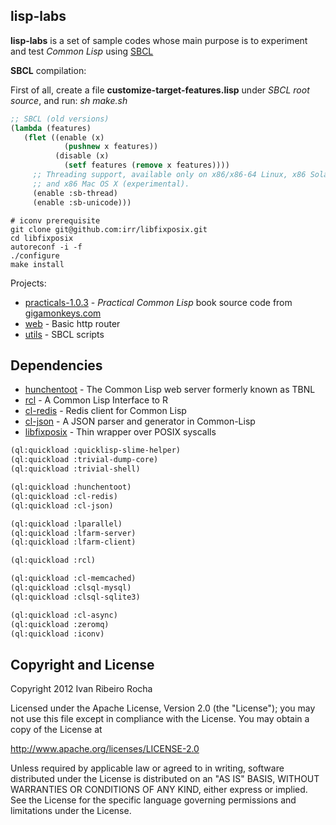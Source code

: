 lisp-labs
-----------

**lisp-labs**  is a set of sample codes whose main purpose is to experiment and test *Common Lisp* using [SBCL]

**SBCL** compilation:

First of all, create a file **customize-target-features.lisp** under *SBCL root source*, and run: *sh make.sh*

```lisp 
;; SBCL (old versions)
(lambda (features)
   (flet ((enable (x)
            (pushnew x features))
          (disable (x)
            (setf features (remove x features))))
     ;; Threading support, available only on x86/x86-64 Linux, x86 Solaris
     ;; and x86 Mac OS X (experimental).
     (enable :sb-thread)
     (enable :sb-unicode)))
```

```shell
# iconv prerequisite
git clone git@github.com:irr/libfixposix.git
cd libfixposix
autoreconf -i -f
./configure
make install
```

Projects:

* [practicals-1.0.3] - *Practical Common Lisp* book source code from [gigamonkeys.com]
* [web] - Basic http router
* [utils] - SBCL scripts

Dependencies
-----------

* [hunchentoot] - The Common Lisp web server formerly known as TBNL
* [rcl] - A Common Lisp Interface to R
* [cl-redis] - Redis client for Common Lisp
* [cl-json] - A JSON parser and generator in Common-Lisp
* [libfixposix] - Thin wrapper over POSIX syscalls

```lisp
(ql:quickload :quicklisp-slime-helper)
(ql:quickload :trivial-dump-core)
(ql:quickload :trivial-shell)

(ql:quickload :hunchentoot)
(ql:quickload :cl-redis)
(ql:quickload :cl-json)

(ql:quickload :lparallel)
(ql:quickload :lfarm-server)
(ql:quickload :lfarm-client)

(ql:quickload :rcl)

(ql:quickload :cl-memcached)
(ql:quickload :clsql-mysql)
(ql:quickload :clsql-sqlite3)

(ql:quickload :cl-async)
(ql:quickload :zeromq)
(ql:quickload :iconv)
```

Copyright and License
-----------
Copyright 2012 Ivan Ribeiro Rocha

Licensed under the Apache License, Version 2.0 (the "License");
you may not use this file except in compliance with the License.
You may obtain a copy of the License at

   http://www.apache.org/licenses/LICENSE-2.0

Unless required by applicable law or agreed to in writing, software
distributed under the License is distributed on an "AS IS" BASIS,
WITHOUT WARRANTIES OR CONDITIONS OF ANY KIND, either express or implied.
See the License for the specific language governing permissions and
limitations under the License.

  [SBCL]: http://www.sbcl.org
  [practicals-1.0.3]: https://github.com/irr/lisp-labs/tree/master/practicals-1.0.3
  [web]: https://github.com/irr/lisp-labs/tree/master/web
  [utils]: https://github.com/irr/lisp-labs/tree/master/utils
  [gigamonkeys.com]: http://www.gigamonkeys.com/book
  [quicklisp]: http://www.quicklisp.org
  [hunchentoot]: http://weitz.de/hunchentoot
  [rcl]: http://common-lisp.net/project/rcl
  [cl-redis]: https://github.com/vseloved/cl-redis
  [cl-json]: http://common-lisp.net/project/cl-json
  [libfixposix]: https://github.com/irr/libfixposix